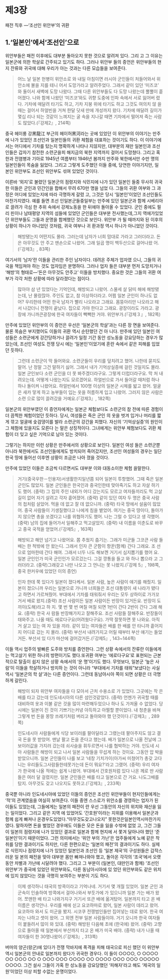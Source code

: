 # 제3장

패전 직후 —‘조선인 위안부’의 귀환

## 1.‘일본인’에서‘조선인’으로

위안부들은 패전 이후에도 대부분 돌아오지 못한 것으로 알려져 있다. 그리 고 그 이유는 일본군에 의한 학살로 간주되고 있기도 하다. 그러나 위안부 들의 증언은 위안부들의 현지 잔류와 귀국에 대해 우리가 아는 것과는 다른 모습들을 보여준다.

> 어느 날 일본 헌병이 위안소로 와 내일 아침이면 러시아 군인들이 처들어와서 위 안소에 불을 지를 테니 어서 도망가라고 알려주었다. 그래서 같이 있던 ‘미즈코’ 와 둘이서 새벽에 도망 나왔다. 그때 다른 위안부들도 다 도망 나왔는데 뿔뿔이 흩어졌다. 나와 함께 나왔던 ‘미즈코’와도 귀향 도중에 인파 속에서 서로 잃어버 렸다. 기차에 매달려 타기도 하고, 기차 지붕 위에 타기도 하고 그것도 여의치 않 을 때는 걸어서 하얼빈을 거쳐 한달 닷새 만에 개성까지 왔다. 기차에 매달려 길이가 몇십 리나 되는 것같이 느껴지는 굴 속을 지나갈 때면 기차에서 떨어져 죽는 사람도 많았다.(『강제2』, 214쪽)

중국 헤이룽 강黑龍江 부근의 헤이허黑河라는 곳에 있었던 이 위안부의 이야기는 만주에 나가 있었던 조선인과 일본인들의 귀환 체험을 대표하는 것이기도 하다. 이 이야기에서는 어디에서 기차를 탔는지 명확하게 나타나 지않지만, 대부분의 재만 일본인과 조선인들은 갑자기 참전한 소련군을피 해지금의 북한 지역까지 걸어서 도망쳤다. 그리고 혹한과 전염병과 기아로 1945년 여름부터 1946년 봄까지 만주와 북한에서만 수만 명의 일본인들이 목숨을 잃었다. 그리고 그렇게 도주했던 이들 중에, 당연한 이야기지만, 일 본인 위안부도 조선인 위안부도 섞여 있었던 것이다.

이른바 ‘외지’로 불렸던 일본군의 점령지와 식민지에 나가 있던 일본인 들중 무사히 귀국한 이들은 군인과 민간인을 합해서 무려 670만 명을 넘었 다. 그들의 귀환 여부와 그 과정은 어디에 있었는지에 따라 극명하게 갈렸 고, 그것은 당시 ‘일본인’이었던 조선인들도 마찬가지였다. 예를 들면 조선 인일본군들중일부는 만주에 있던 일본군과 함께 시베리아로 끌려가 극심 한 추위 속에서 강제노동을 한 뒤에야 돌아올 수 있었다. 군인 중에도 필리 핀이나 남태평양 지역의 섬들에 있었던 군인들은 대부분 전사했는데,그지 역에가있었던 위안부들도 그들과 운명을 함께했던 것으로 보인다. 위안부 가 될 때까지와 된 이후의 상황이 하나가 아니었던 것처럼, 귀국 여부나 귀 환과정 역시 하나가 아니었던 것이다.

> 해방됐는지 어떤지도 몰라. 그러는데 남자가 너희 맘대로 가라고 그러더라고. 돈은 아무것도 안 주고 맨손으로 나왔어. 그래 일곱 명이 백두산으로 걸어나왔
어.(『강제3』, 83쪽)

여기서의 ‘남자’란 이들을 관리한 주인 남자이다. 데려온 주체가 업자였 으니, 그들의 귀국을 책임져야 하는 것도 업자임은 분명하다. 그러나 업자 들은 대부분 먼저 도망치거나 ‘해방’의 형태로—‘돈은 아무것도 안주고’ 이들을 방치했다. 중요한 것은 그들의 귀환 여부가 각각 처한 상황에 따라 달라졌다는 점이다.

> 많아야 삼 년 있었다는 기억인데, 해방되고 나왔어. 스물세 살 닭띠 해에 해방됐 는데, 난 몰랐잖아. 주인도 없고, 참 이상하더라고. 어쩜 일본 군인이 하나도 없 어? 우리한테 어떤 한국 남자가 빨리 나오라고 그래요. 몸뚱아리만 나오라고 해 서 나갔더니 전쟁이 끝났다. 집으로 가야 한다고 그래요. 광장이라도 가라고. 광 장에 가니까큰광장에 한국 여자들이 빽빽한 거야. 위안부가.(『강제３』, 182쪽)

만주에 있었던 위안부의 이 증언은 우선은 ‘일본군의 학살’과는 다른 장 면을 보여준다. 물론 목숨은 부지했어도 이들의 귀환 역시 순탄했던 건 아 니다. 만주에 있던 일본인 여성들은 소련군에게 강간당하거나 끌려가 일정 기간 동안 성노동을 강요당하는 경우가 많았는데, 조선인 여성도 전쟁 당시 에는 ‘일본인’이었기에 혼란 속에서 같은 피해를 입었던 듯하다.

> 그런데 소련군이 막 들어와요. 소련군들이 우리를 덮치려고 했어. 나한테 묻지도 말어. 난 정말 그건 말하기 싫어. 그래서 내가 기억상실증에 걸린 것일지도 몰라. 일본 군인보다 소련 군인을 더 못 봐주겠더라구요. 그렇게 더럽더라구요. 막 처 내려오는데. 어떻게 나왔는지도 모르겠어요. 하얼빈으로 가서 들어갈 때처럼 하나하나 돌이켜 나왔어요. 하얼빈에서 100명 이상의 일본군 시체를 밟고 왔어. 얼굴은 새카 맣게 하고 농부들이 입는 옷을 허름하게 입고 나왔어. 그러지 않은 사람은 소련 으로 많이 끌려갔을 거예요.(『강제3』, 182쪽)

일본군의 위안부였던 이 증언자에게는 일본군 체험보다도 소련군의 참 전에 따른 경험이 더 끔찍한 체험이었던 듯하다. 당시, 여성들은 죽은 군인 의 옷을 벗겨 입거나 머리를 짧게 깎고 얼굴에 숯검댕이를 발라 소련군의 강간을 피했다. 자신의 ‘기억상실증’의 원인이 그 체험에 있을지도 모른다 는 말은 상징적이다. 그녀에게는 위안부 체험보다도 귀환 체험이 더 잊고 싶은 기억으로 남아 있는 것이다.

그렇기는 하지만 이런 상황은 만주에서의 상황으로 보인다. 일본인 여성 들은 소련군뿐 아니라 북한에서도 조선인들에게도 방치되어 죽어갔지만, 조선인 여성들의 경우는 일단 한국 땅에 들어선 이후엔 상황이 조금은 나아 졌을 것이다.

만주에 있었던 이들은 조금씩 다르면서도 대부분 이와 대동소이한 체험 을말한다.

> 거기(중국우한－인용자)서생활한지일년쯤 되어 일본이 투항했어. 그때 죽은 일본 군인도 많았지. 일본 군인들은 한국인과 중국인한테 맞아죽기도 하고 자살 하기도 했어. (중략) 그 집의 주인 내외가 어디 갔는지도 모르고 여자들끼리도 먹 고살 길이 없어 자기 살려고 각자 흩어졌어. (중략) 같이 있던 여자 두 명은 중국 사람의 첩처럼 살았어. 먹을 데 없고 잘 데 없으니까. (중략) 타국 땅에서 설움이 많았어. 중국 사람들이 기생질했다고 나에게 침을 뱉었어. 여기는 중국 땅이다, 돌아가지 않으면 총을 쏘겠다고 나를 위협하기도 했어. 나는 그럴 수 있다고 생 각했어.(중략) 남의 집에 들어가서 일해주고 먹고살았지. (중략) 내 이름을 이춘도로 바꾸고 중국 국적을 얻었어.(『강제5』, 163쪽)

> 해방되고 해안 넘기고 나왔어요. 쫌 추웠지 춥기는. 그래가 미군들 그코큰 사람 들 배는 한 척밖에 안 왔는디. 그래서 인자 큰 군함이 항꾼(함께) 간다 그래요. 조 선으로 엄마한테 간다 해여. 그래서 너두 나도 해보껜 거기서 심지뽑기를 했어 요. 일본 군인인가 미국 군인인가 모르겄는디. 그걸 깡통을 들고 와 하나 뽑으라 고 그러더라고. (중략)그래갖고 나만 나오고 그 언니는 못 나왔지.(『강제 5』, 198쪽, 중국 한커우에 있었던 이의 증언)

> 인자 한데 쭉 있다가 일본이 졌다케서. 일본 사람, 높은 사람이 얘기를 해줬지. 일 본이 졌으니까 우리는 일본으로 가니까 너희들은 조선 대통령이 새 나라가 됐다 고 하면서 가르쳐줬어. 부대에서 기차를 태워줘서 우리는 모두 상하이로 가가꼬 거서 배로 왔지.(중략) 조선 사람이든 일본 사람이든 반장이 있거든요. 반장이 도끼이(도해)라고 하 지. 몇 번 몇 번 며칠 며칠 되면 1반이 간다 2반이 간다 그래 해요. (중략) 한국 사 람들 반장해가지고 잘해주요. 조선 사람들 잘해주요. 반장들이 태와주고. 나올 때도 에로다구요(어려웠다구요). 가딱 잘못하면 못 나와요. 아직 거 살고 있는 여 자 있을 끼라. 같이 있는 여자들은 배를 한 배를 안 타니까 흩어지지 어디로 갔는 지 몰라. (중략) 부산서 내려가지고 어릴 때부터 부산 얘기는 들었거든. 부산서 있 다가 마산에 걸어갔거든.(『강제5』, 143~144쪽)

이들 역시 업주의 발빠른 도주와 방치를 증언한다. 그런 상황 속에서의 잔류란 이들에게는 먹고살기 위한 하나의 방편이기도 했다.또귀환 여부는 ‘에로다구요’로 표현되는 근본적으로 탈출이 쉽지 않은 상황 속에서의 ‘운 명’이기도 했다. 무엇보다, 일본군 ‘높은 사람’이 이들을 학살하거나 방치하 는 것이 아니라 “부대에서 기차를 태워”보냈다는 사실 역시 ‘일본군의 학 살’과는 다른 증언이다. 그런데 동남아시아 쪽이 되면 상황은 더 극명하게 갈린다.

> 해방이 되자 위안부 여자들을 다 모아서 근처 수용소로 가 있었다. 그곳에는 작 은배를 타고 갔는데 인도네시아의 다른 섬인것같았다. (중략) 언젠가 귀국할 때를 대비하여 옷과 이불 같은 것을 많이 마련해두었으나 하나 도 가져올 수 없었다. 당시에는 일본이 진 것이 기쁘기는커녕 아득하고 아찔할 뿐이었다. 내 청춘을 바쳐 그렇게 번 돈을 몽땅 쓰레기처럼 버리고 돌아와야 했 던것이다.(『강제3』, 289쪽)

> 인도네시아 사람들에게 식당 보이러를 팔아달라고 그랬는데 팔아주지도 않고 결국 돈을 못 받았어. 맨날 팔고 돈을 준다고 했는데. 배가 일본으로 나올 전날에 그 보이러값을 가지러 갔는데 쇠사슬을 휘두르면서 나를 협박하는 거야. 인도네 시아 사람들은 해방이 되고 나서 일본 사람들을 무섭게 하는 것이요. 그동안 압 박을 받았으니까. 일본 군인들이 나를 보고 ‘네창 기치가이(아가씨 미쳤어?) 총갖 고다니는 우리들도그사람들한테못가는데 돈이 뭐요?’라고 그랬어. (중략) 우리 여자가 한국에 나올 적에는 쉽게 나왔어. 부대에서 간호원처럼 있다 나온 께로 딴 사람들은 여러 달 걸렸지만. 일본 군인들은 배를 타고 일본으로 간 거요. 나도그배를 탔지. 아무것도 갖고 나오지도 못하고.(『강제3』, 233쪽)

중국뿐 아니라 인도네시아에 있었던 이들의 증언은 조선인 위안부들이 현지인들에게는 ‘적’의 관계였음을 여실히 보여준다. 이들 중엔 스스로가 위안소를 경영하는 업자가 된 이들도 있었는데, 그들에게는 일본의 패전이 란 우선 그동안의 자신의 위치와 재산을 잃는 일이었다. 그리고 같은 지역 에 있었어도 ‘간호원’이라는 지위를 이용해서 일본군과 함께 쉽게 빠져나 온경우도있었다.“아무것도갖고나오지” 못한것은일본인역시마찬가지 였다. 말하자면 돈을 벌었던 경우에도 이들은 모은 돈을 잃을 수밖에 없었 고, 그건 그들이 일본의 점령지에 나가 있었던 결과로 일본과 함께 현지에 서 쫓겨 달아나야 했던 ‘준일본인’이기 때문이었다. 그런 의미에서는 ‘위안 부의 가난’은 업주들에게 노예 같은 착취를 당한 결과이기도 하지만, 다른 한편으로는 ‘일본의 패전’의 결과이기도 하다. 실제로 식민지나 점령지에 나가 있었던 일본인과 조선인 등 ‘일본 제국’의 구성원들은 갑작스러운 일 본의 패전을 맞아 대부분 몸만 빠져나와야 했고, 돌아온 각각의 ‘조국’에서 오랫동안 차별과 가난에 시달려야 했다. 그리고 그 부분이 (일본인, 대만인과 함께) ‘조선인 위안부’가 중국에 있었던 위안부와도, 다른 동남아시아에 있 었던 위안부와도 같은 위치에 있지 않았다는 것을 극명히 보여주는 부분이 기도 하다.

> 이제 생각하니 태국의 방콕이라고 기억나네. 거기서 몇 개월 있었어. 일본 군인 과 군속이 인솔하여 방콕에서 걸어나와서 부둣가에 가 있으니까 일본 가는 배가 왔어. 쪼맨한 배 타고 나와가지구 거기서 또큰 배에 옮겨탔어. 일본까지 타고 온 배이름은 생각안나. 우리를 배에 싣고 요코하마로 왔어, 일본 사람이 데리고 왔어. 요코하마 와서 도 미군을 봤지. 시코쿠 전쟁범인들만 집어넣는 데로 왔어. 한국 여자는 나하고 셋이 왔어. 그 외엔 전부 일본 사람들이야. 거기 오니까 한국 여자들이 붙들려서 많이 와 있대. (중략) 해방된 다음해 초에 (한국에) 왔어. (중략) 고향으로 돌아올 때 일본에서 부산까지 타고 온 배가 미국 배야. (중략) 내가 나올 때 여자들이 한 30명나왔어.(『강제3』, 313쪽)

버마의 양곤(랑군)에 있다가 전쟁 막바지에 폭격을 피해 태국으로 피신 했던 이 위안부 역시 일본군의 안내로 일본까지 왔다가 귀국한 경우다. 이 들이 ○○○○, ○ ○○○○ ○○ ○○○ ○○ ○ ○○○ ○○○ ○○○○ ○○ ○○○○ ○○○ ○○○ ○○○○○ ○○○○. 그건 설사 그들이 가혹 한 성노동을 강요당했던 ‘피해자’라고 해도 ‘제국의 일원’이었던 이상 피할 수없는 운명이었다.